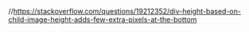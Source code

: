//https://stackoverflow.com/questions/19212352/div-height-based-on-child-image-height-adds-few-extra-pixels-at-the-bottom
